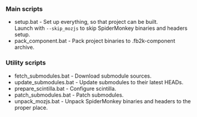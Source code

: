 ### Main scripts
- setup.bat - Set up everything, so that project can be built.  
  Launch with `--skip_mozjs` to skip SpiderMonkey binaries and headers setup.
- pack_component.bat - Pack project binaries to .fb2k-component archive.

### Utility scripts
- fetch_submodules.bat - Download submodule sources.
- update_submodules.bat - Update submodules to their latest HEADs.
- prepare_scintilla.bat - Configure scintilla.
- patch_submodules.bat - Patch submodules.
- unpack_mozjs.bat - Unpack SpiderMonkey binaries and headers to the proper place.


